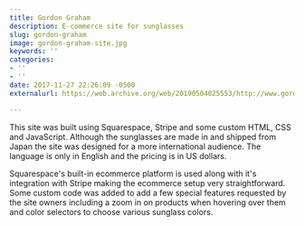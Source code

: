 ```yaml
---
title: Gordon Graham
description: E-commerce site for sunglasses
slug: gordon-graham
image: gordon-graham-site.jpg
keywords: ''
categories:
- ''
- ''
date: 2017-11-27 22:26:09 -0500
externalurl: https://web.archive.org/web/20190504025553/http://www.gordon-graham.com/

---
```

This site was built using Squarespace, Stripe and some custom HTML, CSS and JavaScript. Although the sunglasses are made in and shipped from Japan the site was designed for a more international audience. The language is only in English and the pricing is in US dollars.

Squarespace's built-in ecommerce platform is used along with it's integration with Stripe making the ecommerce setup very straightforward. Some custom code was added to add a few special features requested by the site owners including a zoom in on products when hovering over them and color selectors to choose various sunglass colors.
